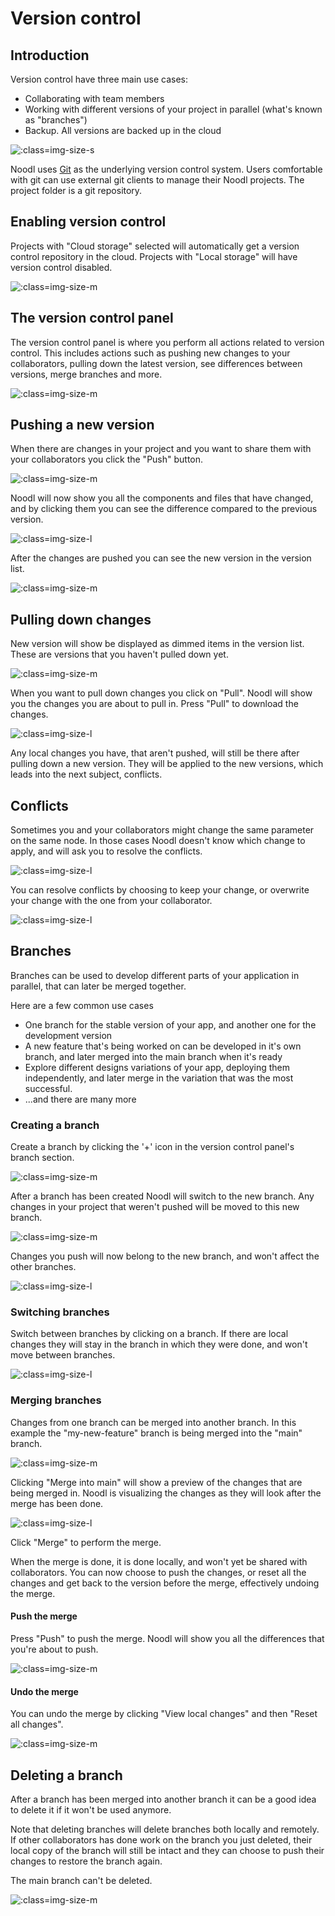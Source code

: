 # Version control

## Introduction

Version control have three main use cases:
- Collaborating with team members
- Working with different versions of your project in parallel (what's known as "branches")
- Backup. All versions are backed up in the cloud

![](intro.png ':class=img-size-s')

Noodl uses [Git](https://git-scm.com) as the underlying version control system. Users comfortable with git can use external git clients to manage their Noodl projects. The project folder is a git repository.

## Enabling version control
Projects with "Cloud storage" selected will automatically get a version control repository in the cloud. Projects with "Local storage" will have version control disabled.

![](create-project.png ':class=img-size-m')

## The version control panel
The version control panel is where you perform all actions related to version control. This includes actions such as pushing new changes to your collaborators, pulling down the latest version, see differences between versions, merge branches and more.

![](initial-state.png ':class=img-size-m')

## Pushing a new version
When there are changes in your project and you want to share them with your collaborators you click the "Push" button.

![](status-push.png ':class=img-size-m')

Noodl will now show you all the components and files that have changed, and by clicking them you can see the difference compared to the previous version.

![](first-push.png ':class=img-size-l')

After the changes are pushed you can see the new version in the version list.

![](after-first-push.png ':class=img-size-m')

## Pulling down changes

New version will show be displayed as dimmed items in the version list. These are versions that you haven't pulled down yet.

![](first-pull.png ':class=img-size-m')

 When you want to pull down changes you click on "Pull". Noodl will show you the changes you are about to pull in. Press "Pull" to download the changes.

 ![](first-pull-state.png ':class=img-size-l')

 Any local changes you have, that aren't pushed, will still be there after pulling down a new version. They will be applied to the new versions, which leads into the next subject, conflicts.

 ## Conflicts
 Sometimes you and your collaborators might change the same parameter on the same node. In those cases Noodl doesn't know which change to apply, and will ask you to resolve the conflicts.

![](conflicts.png ':class=img-size-l')

You can resolve conflicts by choosing to keep your change, or overwrite your change with the one from your collaborator.

![](conflicts-resolve.png ':class=img-size-l')
 
## Branches

Branches can be used to develop different parts of your application in parallel, that can later be merged together.

Here are a few common use cases
- One branch for the stable version of your app, and another one for the development version
- A new feature that's being worked on can be developed in it's own branch, and later merged into the main branch when it's ready
- Explore different designs variations of your app, deploying them independently, and later merge in the variation that was the most successful.
- ...and there are many more

### Creating a branch

Create a branch by clicking the '+' icon in the version control panel's branch section.

![](branch-create.png ':class=img-size-m')

After a branch has been created Noodl will switch to the new branch. Any changes in your project that weren't pushed will be moved to this new branch.

![](branch-created.png ':class=img-size-m')

Changes you push will now belong to the new branch, and won't affect the other branches.

![](branch-push.png ':class=img-size-l')

### Switching branches

Switch between branches by clicking on a branch. If there are local changes they will stay in the branch in which they were done, and won't move between branches.

![](switch-branch.gif ':class=img-size-l')

### Merging branches

Changes from one branch can be merged into another branch. In this example the "my-new-feature" branch is being merged into the "main" branch.

![](merge-1.png ':class=img-size-m')

Clicking "Merge into main" will show a preview of the changes that are being merged in. Noodl is visualizing the changes as they will look after the merge has been done.

![](merge-2.png ':class=img-size-l')

Click "Merge" to perform the merge.

When the merge is done, it is done locally, and won't yet be shared with collaborators. You can now choose to push the changes, or reset all the changes and get back to the version before the merge,  effectively undoing the merge.

#### Push the merge

Press "Push" to push the merge. Noodl will show you all the differences that you're about to push.

![](merge-push.png ':class=img-size-m')

#### Undo the merge

You can undo the merge by clicking "View local changes" and then "Reset all changes".

![](merge-reset.png ':class=img-size-m')

## Deleting a branch
After a branch has been merged into another branch it can be a good idea to delete it if it won't be used anymore.

Note that deleting branches will delete branches both locally and remotely. If other collaborators has done work on the branch you just deleted, their local copy of the branch will still be intact and they can choose to push their changes to restore the branch again.

The main branch can't be deleted.

![](branch-delete.png ':class=img-size-m')